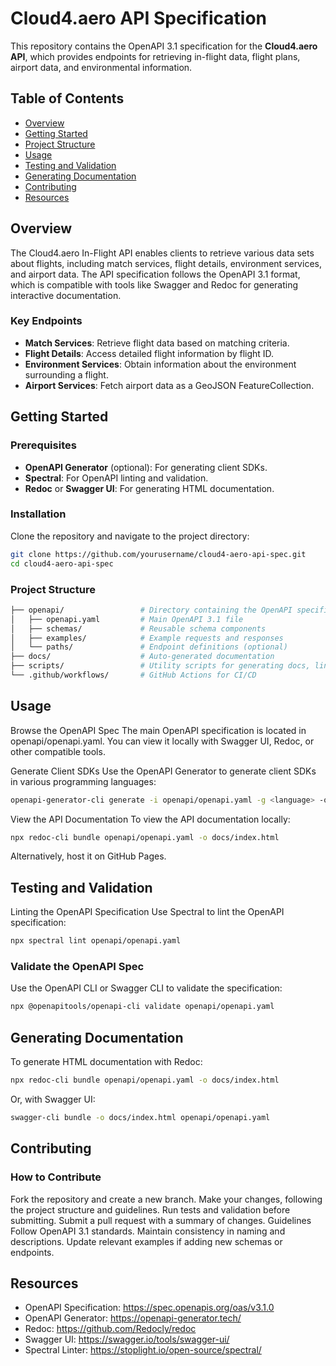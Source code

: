 # Cloud4.aero API Specification

This repository contains the OpenAPI 3.1 specification for the **Cloud4.aero API**, which provides endpoints for retrieving in-flight data, flight plans, airport data, and environmental information.

## Table of Contents
- [Overview](#overview)
- [Getting Started](#getting-started)
- [Project Structure](#project-structure)
- [Usage](#usage)
- [Testing and Validation](#testing-and-validation)
- [Generating Documentation](#generating-documentation)
- [Contributing](#contributing)
- [Resources](#resources)

## Overview

The Cloud4.aero In-Flight API enables clients to retrieve various data sets about flights, including match services, flight details, environment services, and airport data. The API specification follows the OpenAPI 3.1 format, which is compatible with tools like Swagger and Redoc for generating interactive documentation.

### Key Endpoints
- **Match Services**: Retrieve flight data based on matching criteria.
- **Flight Details**: Access detailed flight information by flight ID.
- **Environment Services**: Obtain information about the environment surrounding a flight.
- **Airport Services**: Fetch airport data as a GeoJSON FeatureCollection.

## Getting Started

### Prerequisites
- **OpenAPI Generator** (optional): For generating client SDKs.
- **Spectral**: For OpenAPI linting and validation.
- **Redoc** or **Swagger UI**: For generating HTML documentation.

### Installation
Clone the repository and navigate to the project directory:
```bash
git clone https://github.com/yourusername/cloud4-aero-api-spec.git
cd cloud4-aero-api-spec
```
### Project Structure
```bash
├── openapi/                 # Directory containing the OpenAPI specification files
│   ├── openapi.yaml         # Main OpenAPI 3.1 file
│   ├── schemas/             # Reusable schema components
│   ├── examples/            # Example requests and responses
│   └── paths/               # Endpoint definitions (optional)
├── docs/                    # Auto-generated documentation
├── scripts/                 # Utility scripts for generating docs, linting, etc.
└── .github/workflows/       # GitHub Actions for CI/CD
```
## Usage
Browse the OpenAPI Spec
The main OpenAPI specification is located in openapi/openapi.yaml. You can view it locally with Swagger UI, Redoc, or other compatible tools.

Generate Client SDKs
Use the OpenAPI Generator to generate client SDKs in various programming languages:

```bash
openapi-generator-cli generate -i openapi/openapi.yaml -g <language> -o ./generated/<language>
```
View the API Documentation
To view the API documentation locally:

```bash
npx redoc-cli bundle openapi/openapi.yaml -o docs/index.html
```
Alternatively, host it on GitHub Pages.

## Testing and Validation
Linting the OpenAPI Specification
Use Spectral to lint the OpenAPI specification:

```bash
npx spectral lint openapi/openapi.yaml
```
### Validate the OpenAPI Spec
Use the OpenAPI CLI or Swagger CLI to validate the specification:

```bash
npx @openapitools/openapi-cli validate openapi/openapi.yaml
```
## Generating Documentation
To generate HTML documentation with Redoc:

```bash
npx redoc-cli bundle openapi/openapi.yaml -o docs/index.html
```
Or, with Swagger UI:

```bash
swagger-cli bundle -o docs/index.html openapi/openapi.yaml
```

## Contributing
### How to Contribute
Fork the repository and create a new branch.
Make your changes, following the project structure and guidelines.
Run tests and validation before submitting.
Submit a pull request with a summary of changes.
Guidelines
Follow OpenAPI 3.1 standards.
Maintain consistency in naming and descriptions.
Update relevant examples if adding new schemas or endpoints.

## Resources
- OpenAPI Specification: https://spec.openapis.org/oas/v3.1.0
- OpenAPI Generator: https://openapi-generator.tech/
- Redoc: https://github.com/Redocly/redoc
- Swagger UI: https://swagger.io/tools/swagger-ui/
- Spectral Linter: https://stoplight.io/open-source/spectral/
